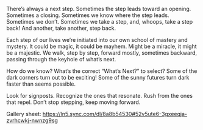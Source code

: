 There’s always a next step. Sometimes the step leads toward an opening. Sometimes a closing. Sometimes we know where the step leads. Sometimes we don’t. Sometimes we take a step, and, whoops, take a step back! And another, take another, step back. 

 Each step of our lives we’re initiated into our own school of mastery and mystery. It could be magic, it could be mayhem. Might be a miracle, it might be a majestic. We walk, step by step, forward mostly, sometimes backward, passing through the keyhole of what’s next. 

How do we know? What’s the correct “What’s Next?” to select? Some of the dark corners turn out to be exciting! Some of the sunny futures turn dark faster than seems possible. 

Look for signposts. Recognize the ones that resonate. Rush from the ones that repel. Don’t stop stepping, keep moving forward. 

Gallery sheet: https://ln5.sync.com/dl/8a8b54530#52v5ute6-3gxeeqja-zvrhcwkj-nwnzg9sg 

